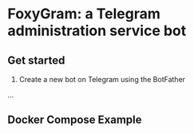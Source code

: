 # FoxyGram: a Telegram administration service bot

## Get started

1. Create a new bot on Telegram using the BotFather

...

## Docker Compose Example

```yml

```
